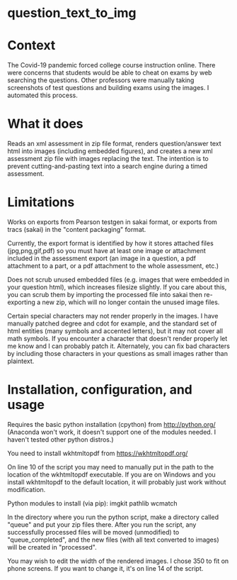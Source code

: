 # question_text_to_img

# Context
The Covid-19 pandemic forced college course instruction online.  There were concerns that students would be able to cheat on exams by web searching the questions.  Other professors were manually taking screenshots of test questions and building exams using the images.  I automated this process.

# What it does
Reads an xml assessment in zip file format, renders question/answer text html into images (including embedded figures), and creates a new xml assessment zip file with images replacing the text.  The intention is to prevent cutting-and-pasting text into a search engine during a timed assessment.

# Limitations
Works on exports from Pearson testgen in sakai format, or exports from tracs (sakai) in the "content packaging" format.

Currently, the export format is identified by how it stores attached files (jpg,png,gif,pdf) so you must have at least one image or attachment included in the assessment export (an image in a question, a pdf attachment to a part, or a pdf attachment to the whole assessment, etc.)

Does not scrub unused embedded files (e.g. images that were embedded in your question html), which increases filesize slightly.  If you care about this, you can scrub them by importing the processed file into sakai then re-exporting a new zip, which will no longer contain the unused image files.

Certain special characters may not render properly in the images.  I have manually patched degree and cdot for example, and the standard set of html entities (many symbols and accented letters), but it may not cover all math symbols.  If you encounter a character that doesn't render properly let me know and I can probably patch it.  Alternately, you can fix bad characters by including those characters in your questions as small images rather than plaintext.

# Installation, configuration, and usage
Requires the basic python installation (cpython) from http://python.org/
(Anaconda won't work, it doesn't support one of the modules needed.  I haven't tested other python distros.)

You need to install wkhtmltopdf from https://wkhtmltopdf.org/

On line 10 of the script you may need to manually put in the path to the location of the wkhtmltopdf executable.  If you are on Windows and you install wkhtmltopdf to the default location, it will probably just work without modification.

Python modules to install (via pip):
imgkit
pathlib
wcmatch

In the directory where you run the python script, make a directory called "queue" and put your zip files there.
After you run the script, any successfully processed files will be moved (unmodified) to "queue_completed", and the new files (with all text converted to images) will be created in "processed".

You may wish to edit the width of the rendered images.  I chose 350 to fit on phone screens.  If you want to change it, it's on line 14 of the script.
